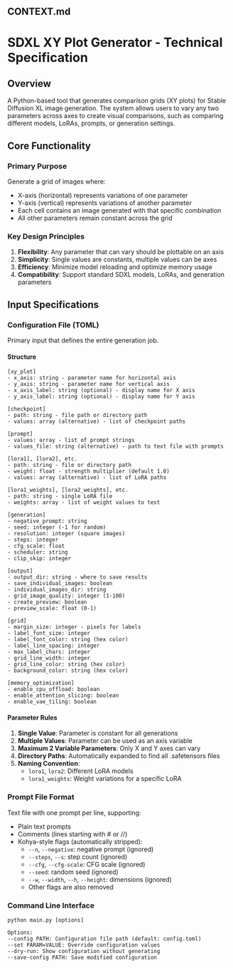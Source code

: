 
## CONTEXT.md

# SDXL XY Plot Generator - Technical Specification

## Overview

A Python-based tool that generates comparison grids (XY plots) for Stable Diffusion XL image generation. The system allows users to vary any two parameters across axes to create visual comparisons, such as comparing different models, LoRAs, prompts, or generation settings.

## Core Functionality

### Primary Purpose
Generate a grid of images where:
- X-axis (horizontal) represents variations of one parameter
- Y-axis (vertical) represents variations of another parameter
- Each cell contains an image generated with that specific combination
- All other parameters remain constant across the grid

### Key Design Principles
1. **Flexibility**: Any parameter that can vary should be plottable on an axis
2. **Simplicity**: Single values are constants, multiple values can be axes
3. **Efficiency**: Minimize model reloading and optimize memory usage
4. **Compatibility**: Support standard SDXL models, LoRAs, and generation parameters

## Input Specifications

### Configuration File (TOML)
Primary input that defines the entire generation job.

#### Structure
```
[xy_plot]
- x_axis: string - parameter name for horizontal axis
- y_axis: string - parameter name for vertical axis
- x_axis_label: string (optional) - display name for X axis
- y_axis_label: string (optional) - display name for Y axis

[checkpoint]
- path: string - file path or directory path
- values: array (alternative) - list of checkpoint paths

[prompt]
- values: array - list of prompt strings
- values_file: string (alternative) - path to text file with prompts

[lora1], [lora2], etc.
- path: string - file or directory path
- weight: float - strength multiplier (default 1.0)
- values: array (alternative) - list of LoRA paths

[lora1_weights], [lora2_weights], etc.
- path: string - single LoRA file
- weights: array - list of weight values to test

[generation]
- negative_prompt: string
- seed: integer (-1 for random)
- resolution: integer (square images)
- steps: integer
- cfg_scale: float
- scheduler: string
- clip_skip: integer

[output]
- output_dir: string - where to save results
- save_individual_images: boolean
- individual_images_dir: string
- grid_image_quality: integer (1-100)
- create_preview: boolean
- preview_scale: float (0-1)

[grid]
- margin_size: integer - pixels for labels
- label_font_size: integer
- label_font_color: string (hex color)
- label_line_spacing: integer
- max_label_chars: integer
- grid_line_width: integer
- grid_line_color: string (hex color)
- background_color: string (hex color)

[memory_optimization]
- enable_cpu_offload: boolean
- enable_attention_slicing: boolean
- enable_vae_tiling: boolean
```

#### Parameter Rules
1. **Single Value**: Parameter is constant for all generations
2. **Multiple Values**: Parameter can be used as an axis variable
3. **Maximum 2 Variable Parameters**: Only X and Y axes can vary
4. **Directory Paths**: Automatically expanded to find all .safetensors files
5. **Naming Convention**: 
   - `lora1`, `lora2`: Different LoRA models
   - `lora1_weights`: Weight variations for a specific LoRA

### Prompt File Format
Text file with one prompt per line, supporting:
- Plain text prompts
- Comments (lines starting with # or //)
- Kohya-style flags (automatically stripped):
  - `--n`, `--negative`: negative prompt (ignored)
  - `--steps`, `--s`: step count (ignored)
  - `--cfg`, `--cfg-scale`: CFG scale (ignored)
  - `--seed`: random seed (ignored)
  - `--w`, `--width`, `--h`, `--height`: dimensions (ignored)
  - Other flags are also removed

### Command Line Interface
```
python main.py [options]

Options:
--config PATH: Configuration file path (default: config.toml)
--set PARAM=VALUE: Override configuration values
--dry-run: Show configuration without generating
--save-config PATH: Save modified configuration
```
